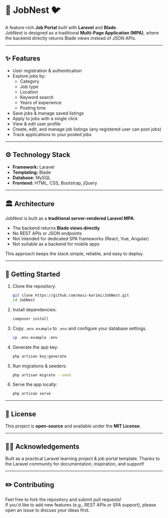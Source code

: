 # 💼 JobNest 🐦

A feature-rich **Job Portal** built with **Laravel** and **Blade**.  
JobNest is designed as a traditional **Multi-Page Application (MPA)**, where the backend directly returns Blade views instead of JSON APIs.

---

## ✨ **Features**

- User registration & authentication
- Explore jobs by:
  - Category
  - Job type
  - Location
  - Keyword search
  - Years of experience
  - Posting time
- Save jobs & manage saved listings
- Apply to jobs with a single click
- View & edit user profile
- Create, edit, and manage job listings (any registered user can post jobs)
- Track applications to your posted jobs

---

## ⚙️ **Technology Stack**

- **Framework:** Laravel
- **Templating:** Blade
- **Database:** MySQL
- **Frontend:** HTML, CSS, Bootstrap, jQuery

---

## 🏛 **Architecture**

JobNest is built as a **traditional server-rendered Laravel MPA**:
- The backend returns **Blade views directly**
- No REST APIs or JSON endpoints
- Not intended for dedicated SPA frameworks (React, Vue, Angular)
- Not suitable as a backend for mobile apps

This approach keeps the stack simple, reliable, and easy to deploy.

---

## 🚀 **Getting Started**

1. Clone the repository:
   ```bash
   git clone https://github.com/masi-karimi/JobNest.git
   cd JobNest
   ```
2. Install dependencies:
   ```bash
   composer install
   ```

3. Copy `.env.example` to `.env` and configure your database settings.
   ```bash
   cp .env.example .env
   ```

4. Generate the app key:
   ```bash
   php artisan key:generate
   ```

5. Run migrations & seeders:
   ```bash
   php artisan migrate --seed
   ```

6. Serve the app locally:
   ```bash
   php artisan serve
   ```

---

## 📝 License

This project is **open-source** and available under the **MIT License**.

---

## 👍🏻 Acknowledgements

Built as a practical Laravel learning project & job portal template. Thanks to the Laravel community for documentation, inspiration, and support!

---

## ✏️ Contributing

Feel free to fork the repository and submit pull requests!  
If you'd like to add new features (e.g., REST APIs or SPA support), please open an issue to discuss your ideas first.

